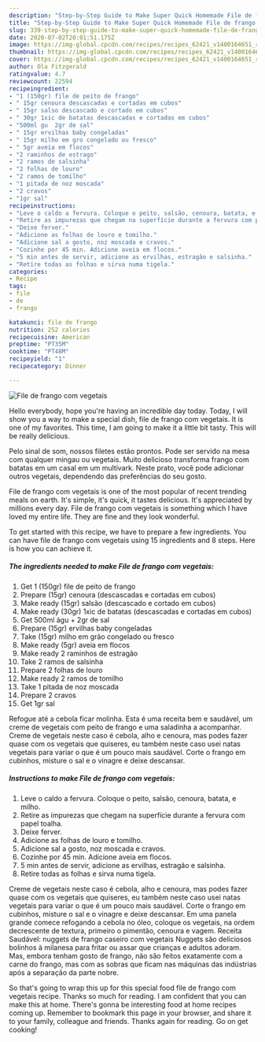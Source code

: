 ```yaml
---
description: "Step-by-Step Guide to Make Super Quick Homemade File de frango com vegetais"
title: "Step-by-Step Guide to Make Super Quick Homemade File de frango com vegetais"
slug: 339-step-by-step-guide-to-make-super-quick-homemade-file-de-frango-com-vegetais
date: 2020-07-02T20:01:51.175Z
image: https://img-global.cpcdn.com/recipes/recipes_62421_v1400164651_receta_foto_00062421-bqhb6jvba5jfaj3glunb/751x532cq70/file-de-frango-com-vegetais-foto-principal.jpg
thumbnail: https://img-global.cpcdn.com/recipes/recipes_62421_v1400164651_receta_foto_00062421-bqhb6jvba5jfaj3glunb/751x532cq70/file-de-frango-com-vegetais-foto-principal.jpg
cover: https://img-global.cpcdn.com/recipes/recipes_62421_v1400164651_receta_foto_00062421-bqhb6jvba5jfaj3glunb/751x532cq70/file-de-frango-com-vegetais-foto-principal.jpg
author: Ola Fitzgerald
ratingvalue: 4.7
reviewcount: 22594
recipeingredient:
- "1 (150gr) file de peito de frango"
- " 15gr cenoura descascadas e cortadas em cubos"
- " 15gr salso descascado e cortado em cubos"
- " 30gr 1xic de batatas descascadas e cortadas em cubos"
- "500ml gu  2gr de sal"
- " 15gr ervilhas baby congeladas"
- " 15gr milho em gro congelado ou fresco"
- " 5gr aveia em flocos"
- "2 raminhos de estrago"
- "2 ramos de salsinha"
- "2 folhas de louro"
- "2 ramos de tomilho"
- "1 pitada de noz moscada"
- "2 cravos"
- "1gr sal"
recipeinstructions:
- "Leve o caldo a fervura. Coloque o peito, salsão, cenoura, batata, e milho."
- "Retire as impurezas que chegam na superfície durante a fervura com papel toalha."
- "Deixe ferver."
- "Adicione as folhas de louro e tomilho."
- "Adicione sal a gosto, noz moscada e cravos."
- "Cozinhe por 45 min. Adicione aveia em flocos."
- "5 min antes de servir, adicione as ervilhas, estragão e salsinha."
- "Retire todas as folhas e sirva numa tigela."
categories:
- Recipe
tags:
- file
- de
- frango

katakunci: file de frango 
nutrition: 252 calories
recipecuisine: American
preptime: "PT35M"
cooktime: "PT48M"
recipeyield: "1"
recipecategory: Dinner

---
```



![File de frango com vegetais](https://img-global.cpcdn.com/recipes/recipes_62421_v1400164651_receta_foto_00062421-bqhb6jvba5jfaj3glunb/751x532cq70/file-de-frango-com-vegetais-foto-principal.jpg)

Hello everybody, hope you're having an incredible day today. Today, I will show you a way to make a special dish, file de frango com vegetais. It is one of my favorites. This time, I am going to make it a little bit tasty. This will be really delicious.

Pelo sinal de som, nossos filetes estão prontos. Pode ser servido na mesa com qualquer mingau ou vegetais. Muito delicioso transforma frango com batatas em um casal em um multivark. Neste prato, você pode adicionar outros vegetais, dependendo das preferências do seu gosto.

File de frango com vegetais is one of the most popular of recent trending meals on earth. It's simple, it's quick, it tastes delicious. It's appreciated by millions every day. File de frango com vegetais is something which I have loved my entire life. They are fine and they look wonderful.


To get started with this recipe, we have to prepare a few ingredients. You can have file de frango com vegetais using 15 ingredients and 8 steps. Here is how you can achieve it.

<!--inarticleads1-->

##### The ingredients needed to make File de frango com vegetais:

1. Get 1 (150gr) file de peito de frango
1. Prepare  (15gr) cenoura (descascadas e cortadas em cubos)
1. Make ready  (15gr) salsão (descascado e cortado em cubos)
1. Make ready  (30gr) 1xic de batatas (descascadas e cortadas em cubos)
1. Get 500ml águ + 2gr de sal
1. Prepare  (15gr) ervilhas baby congeladas
1. Take  (15gr) milho em grão congelado ou fresco
1. Make ready  (5gr) aveia em flocos
1. Make ready 2 raminhos de estragão
1. Take 2 ramos de salsinha
1. Prepare 2 folhas de louro
1. Make ready 2 ramos de tomilho
1. Take 1 pitada de noz moscada
1. Prepare 2 cravos
1. Get 1gr sal


Refogue até a cebola ficar molinha. Esta é uma receita bem e saudável, um creme de vegetais com peito de frango e uma saladinha a acompanhar. Creme de vegetais neste caso é cebola, alho e cenoura, mas podes fazer quase com os vegetais que quiseres, eu também neste caso usei natas vegetais para variar o que é um pouco mais saudável. Corte o frango em cubinhos, misture o sal e o vinagre e deixe descansar. 

<!--inarticleads2-->

##### Instructions to make File de frango com vegetais:

1. Leve o caldo a fervura. Coloque o peito, salsão, cenoura, batata, e milho.
1. Retire as impurezas que chegam na superfície durante a fervura com papel toalha.
1. Deixe ferver.
1. Adicione as folhas de louro e tomilho.
1. Adicione sal a gosto, noz moscada e cravos.
1. Cozinhe por 45 min. Adicione aveia em flocos.
1. 5 min antes de servir, adicione as ervilhas, estragão e salsinha.
1. Retire todas as folhas e sirva numa tigela.


Creme de vegetais neste caso é cebola, alho e cenoura, mas podes fazer quase com os vegetais que quiseres, eu também neste caso usei natas vegetais para variar o que é um pouco mais saudável. Corte o frango em cubinhos, misture o sal e o vinagre e deixe descansar. Em uma panela grande comece refogando a cebola no óleo, coloque os vegetais, na ordem decrescente de textura, primeiro o pimentão, cenoura e vagem. Receita Saudável: nuggets de frango caseiro com vegetais Nuggets são deliciosos bolinhos à milanesa para fritar ou assar que crianças e adultos adoram. Mas, embora tenham gosto de frango, não são feitos exatamente com a carne do frango, mas com as sobras que ficam nas máquinas das indústrias após a separação da parte nobre. 

So that's going to wrap this up for this special food file de frango com vegetais recipe. Thanks so much for reading. I am confident that you can make this at home. There's gonna be interesting food at home recipes coming up. Remember to bookmark this page in your browser, and share it to your family, colleague and friends. Thanks again for reading. Go on get cooking!
